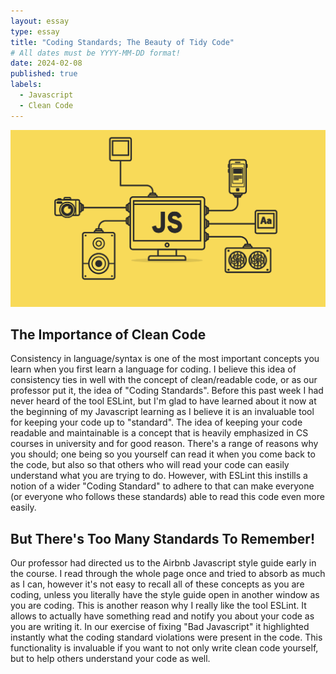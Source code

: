```yaml
---
layout: essay
type: essay
title: "Coding Standards; The Beauty of Tidy Code"
# All dates must be YYYY-MM-DD format!
date: 2024-02-08
published: true
labels:
  - Javascript
  - Clean Code
---
```


<img class="img-fluid" src="../img/1 LyZcwuLWv2FArOumCxobpA.png">

## The Importance of Clean Code

Consistency in language/syntax is one of the most important concepts you learn when you first learn a language for coding. I believe this idea of consistency ties in well with the concept of clean/readable code, or as our professor put it, the idea of "Coding Standards". Before this past week I had never heard of the tool ESLint, but I'm glad to have learned about it now at the beginning of my Javascript learning as I believe it is an invaluable tool for keeping your code up to "standard". The idea of keeping your code readable and maintainable is a concept that is heavily emphasized in CS courses in university and for good reason. There's a range of reasons why you should; one being so you yourself can read it when you come back to the code, but also so that others who will read your code can easily understand what you are trying to do. However, with ESLint this instills a notion of a wider "Coding Standard" to adhere to that can make everyone (or everyone who follows these standards) able to read this code even more easily.

## But There's Too Many Standards To Remember!

Our professor had directed us to the Airbnb Javascript style guide early in the course. I read through the whole page once and tried to absorb as much as I can, however it's not easy to recall all of these concepts as you are coding, unless you literally have the style guide open in another window as you are coding. This is another reason why I really like the tool ESLint. It allows to actually have something read and notify you about your code as you are writing it. In our exercise of fixing "Bad Javascript" it highlighted instantly what the coding standard violations were present in the code. This functionality is invaluable if you want to not only write clean code yourself, but to help others understand your code as well.



